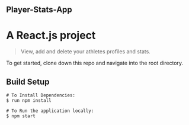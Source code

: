 ## Player-Stats-App

# A React.js project
> View, add and delete your athletes profiles and stats.

To get started, clone down this repo and  navigate into the root directory.

## Build Setup

```
# To Install Dependencies:
$ run npm install

# To Run the application locally:
$ npm start


```
